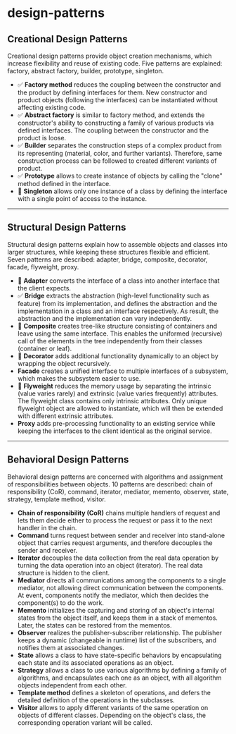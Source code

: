 # design-patterns

## Creational Design Patterns
Creational design patterns provide object creation mechanisms, which increase flexibility and reuse of existing code. Five patterns are explained: factory, abstract factory, builder, prototype, singleton.
- ✅ **Factory method** reduces the coupling between the constructor and the product by defining interfaces for them. New constructor and product objects (following the interfaces) can be instantiated without affecting existing code.
- ✅ **Abstract factory** is similar to factory method, and extends the constructor's ability to constructing a family of various products via defined interfaces. The coupling between the constructor and the product is loose.
- ✅ **Builder** separates the construction steps of a complex product from its representing (material, color, and further variants). Therefore, same construction process can be followed to created different variants of product.
- ✅ **Prototype** allows to create instance of objects by calling the "clone" method defined in the interface.
- 📌 **Singleton** allows only one instance of a class by defining the interface with a single point of access to the instance.

---

## Structural Design Patterns
Structural design patterns explain how to assemble objects and classes into larger structures, while keeping these structures flexible and efficient. Seven patterns are described: adapter, bridge, composite, decorator, facade, flyweight, proxy.
- 📌 **Adapter** converts the interface of a class into another interface that the client expects.
- ✅ **Bridge** extracts the abstraction (high-level functionality such as feature) from its implementation, and defines the abstraction and the implementation in a class and an interface respectively. As result, the abstraction and the implementation can vary independently.
- 📌 **Composite** creates tree-like structure consisting of containers and leave using the same interface. This enables the uniformed (recursive) call of the elements in the tree independently from their classes (container or leaf).
- 📌 **Decorator** adds additional functionality dynamically to an object by wrapping the object recursively.
- **Facade** creates a unified interface to multiple interfaces of a subsystem, which makes the subsystem easier to use.
- 📌 **Flyweight** reduces the memory usage by separating the intrinsic (value varies rarely) and extrinsic (value varies frequently) attributes. The flyweight class contains only intrinsic attributes. Only unique flyweight object are allowed to instantiate, which will then be extended with different extrinsic attributes.
- **Proxy** adds pre-processing functionality to an existing service while keeping the interfaces to the client identical as the original service.

---

## Behavioral Design Patterns
Behavioral design patterns are concerned with algorithms and assignment of responsibilities between objects. 10 patterns are described: chain of responsibility (CoR), command, iterator, mediator, memento, observer, state, strategy, template method, visitor.
- **Chain of responsibility (CoR)** chains multiple handlers of request and lets them decide either to process the request or pass it to the next handler in the chain.
- **Command** turns request between sender and receiver into stand-alone object that carries request arguments, and therefore decouples the sender and receiver.
- **Iterator** decouples the data collection from the real data operation by turning the data operation into an object (iterator). The real data structure is hidden to the client.
- **Mediator** directs all communications among the components to a single mediator, not allowing direct communication between the components. At event, components notify the mediator, which then decides the component(s) to do the work.
- **Memento** initializes the capturing and storing of an object's internal states from the object itself, and keeps them in a stack of mementos. Later, the states can be restored from the mementos.
- **Observer** realizes the publisher-subscriber relationship. The publisher keeps a dynamic (changeable in runtime) list of the subscribers, and notifies them at associated changes.
- **State** allows a class to have state-specific behaviors by encapsulating each state and its associated operations as an object. 
- **Strategy** allows a class to use various algorithms by defining a family of algorithms, and encapsulates each one as an object, with all algorithm objects independent from each other.
- **Template method** defines a skeleton of operations, and defers the detailed definition of the operations in the subclasses.
- **Visitor** allows to apply different variants of the same operation on objects of different classes. Depending on the object's class, the corresponding operation variant will be called.